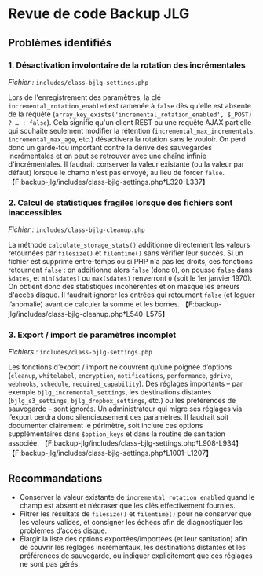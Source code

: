 # Revue de code Backup JLG

## Problèmes identifiés

### 1. Désactivation involontaire de la rotation des incrémentales
*Fichier :* `includes/class-bjlg-settings.php`

Lors de l'enregistrement des paramètres, la clé `incremental_rotation_enabled` est ramenée à `false` dès qu'elle est absente de la requête (`array_key_exists('incremental_rotation_enabled', $_POST) ? … : false`). Cela signifie qu'un client REST ou une requête AJAX partielle qui souhaite seulement modifier la rétention (`incremental_max_incrementals`, `incremental_max_age`, etc.) désactivera la rotation sans le vouloir. On perd donc un garde-fou important contre la dérive des sauvegardes incrémentales et on peut se retrouver avec une chaîne infinie d'incrémentales. Il faudrait conserver la valeur existante (ou la valeur par défaut) lorsque le champ n'est pas envoyé, au lieu de forcer `false`. 【F:backup-jlg/includes/class-bjlg-settings.php†L320-L337】

### 2. Calcul de statistiques fragiles lorsque des fichiers sont inaccessibles
*Fichier :* `includes/class-bjlg-cleanup.php`

La méthode `calculate_storage_stats()` additionne directement les valeurs retournées par `filesize()` et `filemtime()` sans vérifier leur succès. Si un fichier est supprimé entre-temps ou si PHP n'a pas les droits, ces fonctions retournent `false` : on additionne alors `false` (donc `0`), on pousse `false` dans `$dates`, et `min($dates)` ou `max($dates)` renverront `0` (soit le 1er janvier 1970). On obtient donc des statistiques incohérentes et on masque les erreurs d'accès disque. Il faudrait ignorer les entrées qui retournent `false` (et loguer l’anomalie) avant de calculer la somme et les bornes. 【F:backup-jlg/includes/class-bjlg-cleanup.php†L540-L575】

### 3. Export / import de paramètres incomplet
*Fichiers :* `includes/class-bjlg-settings.php`

Les fonctions d’export / import ne couvrent qu’une poignée d’options (`cleanup`, `whitelabel`, `encryption`, `notifications`, `performance`, `gdrive`, `webhooks`, `schedule`, `required_capability`). Des réglages importants – par exemple `bjlg_incremental_settings`, les destinations distantes (`bjlg_s3_settings`, `bjlg_dropbox_settings`, etc.) ou les préférences de sauvegarde – sont ignorés. Un administrateur qui migre ses réglages via l’export perdra donc silencieusement ces paramètres. Il faudrait soit documenter clairement le périmètre, soit inclure ces options supplémentaires dans `$option_keys` et dans la routine de sanitation associée. 【F:backup-jlg/includes/class-bjlg-settings.php†L908-L934】【F:backup-jlg/includes/class-bjlg-settings.php†L1001-L1207】

## Recommandations
- Conserver la valeur existante de `incremental_rotation_enabled` quand le champ est absent et n’écraser que les clés effectivement fournies.
- Filtrer les résultats de `filesize()` et `filemtime()` pour ne conserver que les valeurs valides, et consigner les échecs afin de diagnostiquer les problèmes d’accès disque.
- Élargir la liste des options exportées/importées (et leur sanitation) afin de couvrir les réglages incrémentaux, les destinations distantes et les préférences de sauvegarde, ou indiquer explicitement que ces réglages ne sont pas gérés.
